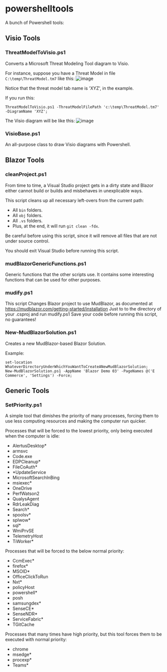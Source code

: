 # powershelltools

A bunch of Powershell tools:

## Visio Tools

### ThreatModelToVisio.ps1

Converts a Microsoft Threat Modeling Tool diagram to Visio.

For instance, suppose you have a Threat Model in file `C:\temp\ThreatModel.tm7` like this:
![image](https://user-images.githubusercontent.com/1053501/124334102-eae6f700-db4a-11eb-8f8e-f459e0ff2765.png)

Notice that the threat model tab name is 'XYZ', in the example.

If you run this:

```
ThreatModelToVisio.ps1 -ThreatModelFilePath 'c:\temp\ThreatModel.tm7' -DiagramName 'XYZ';
```

The Visio diagram will be like this:
![image](https://user-images.githubusercontent.com/1053501/124334224-47e2ad00-db4b-11eb-8514-34b912d611ab.png)



### VisioBase.ps1

An all-purpose class to draw Visio diagrams with Powershell.

## Blazor Tools

### cleanProject.ps1

From time to time, a Visual Studio project gets in a dirty state and Blazor either cannot build or builds and misbehaves in unexplicable ways.

This script cleans up all necessary left-overs from the current path:
- All `bin` folders.
- All `obj` folders.
- All `.vs` folders.
- Plus, at the end, it will run `git clean -fdx`.

Be careful before using this script, since it will remove all files that are not under source control.

You should exit Visual Studio before running this script.

### mudBlazorGenericFunctions.ps1
Generic functions that the other scripts use. It contains some interesting functions that can be used for other purposes.

### mudify.ps1
This script Changes Blazor project to use MudBlazor, as documented at https://mudblazor.com/getting-started/installation
Just to to the directory of your .csproj and run mudify.ps1
Save your code before running this script, no guarantees!

### New-MudBlazorSolution.ps1
Creates a new MudBlazor-based Blazor Solution.

Example:
```
set-location WhateverDirectoryUnderWhichYouWantToCreateANewMudBlazorSolution;
New-MudBlazorSolution.ps1 -AppName 'Blazor Demo 03' -PageNames @('E Commerce', 'Settings') -Force;
```

## Generic Tools

### SetPriority.ps1
A simple tool that dimishes the priority of many processes, forcing them to use less computing resources and making the computer run quicker.

Processes that will be forced to the lowest priority, only being executed when the computer is idle:
- AlertusDesktop*       
- armsvc       
- Code.exe         
- EDPCleanup*           
- FileCoAuth*           
- *UpdateService   
- MicrosoftSearchInBing 
- msiexec* 
- OneDrive              
- PerfWatson2           
- QualysAgent           
- RdrLeakDiag           
- Search*         
- spoolsv*              
- splwow*               
- sql*                  
- WmiPrvSE              
- TelemetryHost         
- TiWorker* 

Processes that will be forced to the below normal priority:
- CcmExec*              
- firefox*
- MSOID*                
- OfficeClickToRun      
- Nxt*                  
- policyHost            
- powershell*           
- posh       
- samsungdex*           
- SenseCE*              
- SenseNDR*  
- ServiceFabric*           
- TGitCache

Processes that many times have high priority, but this tool forces them to be executed with normal priority:
- chrome
- msedge*
- procexp*
- Teams*

